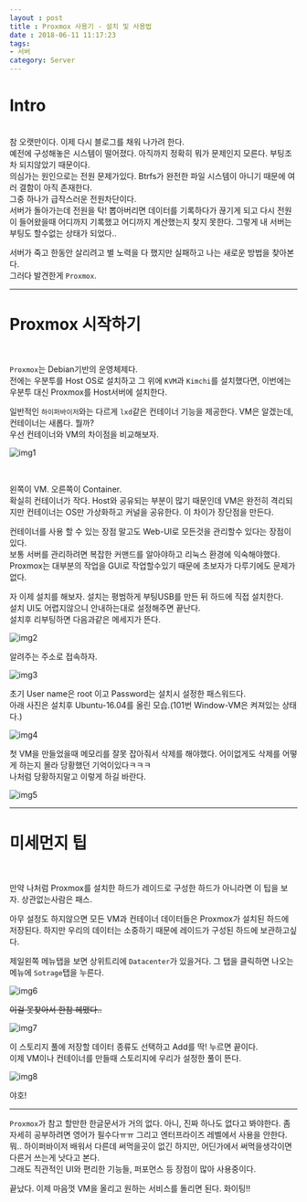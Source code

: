 ```yaml
---
layout : post
title : Proxmox 사용기 - 설치 및 사용법
date : 2018-06-11 11:17:23
tags:
- 서버
category: Server
---
```


# Intro
<br>
참 오랫만이다. 이제 다시 블로그를 채워 나가려 한다.<br>예전에 구성해놓은 시스템이 떨어졌다. 아직까지 정확히 뭐가 문제인지 모른다. 부팅조차 되지않았기 때문이다.<br>의심가는 원인으로는 전원 문제가있다. Btrfs가 완전한 파일 시스템이 아니기 때문에 여러 결함이 아직 존재한다.<br>그중 하나가 급작스러운 전원차단이다.<br>서버가 돌아가는데 전원을 탁! 뽑아버리면 데이터를 기록하다가 끊기게 되고 다시 전원이 들어왔을때 어디까지 기록했고 어디까지 계산했는지 찾지 못한다. 그렇게 내 서버는 부팅도 할수없는 상태가 되었다..
<br>

서버가 죽고 한동안 살리려고 별 노력을 다 했지만 실패하고 나는 새로운 방법을 찾아본다.<br>그러다 발견한게 `Proxmox`.
<br>

---

# Proxmox 시작하기
<br>

`Proxmox`는 Debian기반의 운영체제다.<br>전에는 우분투를 Host OS로 설치하고 그 위에 `KVM`과 `Kimchi`를 설치했다면, 이번에는 우분투 대신 Proxmox를 Host서버에 설치한다.
<br>

일반적인 `하이퍼바이저`와는 다르게 `lxd`같은 컨테이너 기능을 제공한다. VM은 알겠는데, 컨테이너는 새롭다. 뭘까?<br>우선 컨테이너와 VM의 차이점을 비교해보자.
<br>

![img1](https://github.com/Cozy-Ho/Cozy-Ho.github.io/blob/master/images/_post-18-06-11-01.png?raw=true)

<br>

왼쪽이 VM. 오른쪽이 Container.<br>확실히 컨테이너가 작다. Host와 공유되는 부분이 많기 때문인데 VM은 완전히 격리되지만 컨테이너는 OS만 가상화하고 커널을 공유한다. 이 차이가 장단점을 만든다.
<br>

컨테이너를 사용 할 수 있는 장점 말고도 Web-UI로 모든것을 관리할수 있다는 장점이있다.<br> 보통 서버를 관리하려면 복잡한 커맨드를 알아야하고 리눅스 환경에 익숙해야했다. Proxmox는 대부분의 작업을 GUI로 작업할수있기 때문에 초보자가 다루기에도 문제가 없다.
<br>

자 이제 설치를 해보자. 설치는 평범하게 부팅USB를 만든 뒤 하드에 직접 설치한다.<br>설치 UI도 어렵지않으니 안내하는대로 설정해주면 끝난다.<br>설치후 리부팅하면 다음과같은 메세지가 뜬다.
<br>

![img2](https://github.com/Cozy-Ho/Cozy-Ho.github.io/blob/master/images/_post-18-06-11-02.png?raw=true)
<br>

알려주는 주소로 접속하자.
<br>

![img3](https://github.com/Cozy-Ho/Cozy-Ho.github.io/blob/master/images/_post-18-06-11-03.png?raw=true)
<br>

초기 User name은 root 이고 Password는 설치시 설정한 패스워드다.<br>아래 사진은 설치후 Ubuntu-16.04를 올린 모습.(101번 Window-VM은 켜져있는 상태다.)
<br>

![img4](https://github.com/Cozy-Ho/Cozy-Ho.github.io/blob/master/images/_post-18-06-11-04.png?raw=true)
<br>

첫 VM을 만들었을때 메모리를 잘못 잡아줘서 삭제를 해야했다. 어이없게도 삭제를 어떻게 하는지 몰라 당황했던 기억이있다ㅋㅋㅋ<br>나처럼 당황하지말고 이렇게 하길 바란다.
<br>

![img5](https://github.com/Cozy-Ho/Cozy-Ho.github.io/blob/master/images/_post-18-06-11-05.png?raw=true)
<br>

---

# 미세먼지 팁
<br>

만약 나처럼 Proxmox를 설치한 하드가 레이드로 구성한 하드가 아니라면 이 팁을 보자. 상관없는사람은 패스.
<br>

아무 설정도 하지않으면 모든 VM과 컨테이너 데이터들은 Proxmox가 설치된 하드에 저장된다. 하지만 우리의 데이터는 소중하기 때문에 레이드가 구성된 하드에 보관하고싶다.
<br>

제일왼쪽 메뉴탭을 보면 상위트리에 `Datacenter`가 있을거다. 그 탭을 클릭하면 나오는 메뉴에 `Sotrage`탭을 누른다.
<br>

![img6](https://github.com/Cozy-Ho/Cozy-Ho.github.io/blob/master/images/_post-18-06-11-06.png?raw=true)
<br>

~~이걸 못찾아서 한참 헤맸다..~~
<br>

![img7](https://github.com/Cozy-Ho/Cozy-Ho.github.io/blob/master/images/_post-18-06-11-07.png?raw=true)
<br>

이 스토리지 풀에 저장할 데이터 종류도 선택하고 Add를 딱! 누르면 끝이다.<br>이제 VM이나 컨테이너를 만들때 스토리지에 우리가 설정한 풀이 뜬다.
<br>

![img8](https://github.com/Cozy-Ho/Cozy-Ho.github.io/blob/master/images/_post-18-06-11-08.png?raw=true)
<br>

야호!

---

`Proxmox`가 참고 할만한 한글문서가 거의 없다. 아니, 진짜 하나도 없다고 봐야한다. 좀 자세히 공부하려면 영어가 필수다ㅠㅠ 그리고 엔터프라이즈 레벨에서 사용을 안한다. 뭐.. 하이퍼바이저 배워서 다른데 써먹을곳이 없긴 하지만, 어딘가에서 써먹을생각이면 다른거 쓰는게 낫다고 본다.<br>그래도 직관적인 UI와 편리한 기능들, 퍼포먼스 등 장점이 많아 사용중이다.
<br>

끝났다. 이제 마음껏 VM을 올리고 원하는 서비스를 돌리면 된다. 화이팅!!